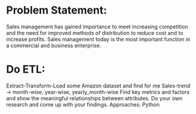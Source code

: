 # Problem Statement:
Sales management has gained importance to meet increasing competition and the need for improved methods of distribution to reduce cost and to increase profits. Sales management today is the most important function in a commercial and business enterprise. 
# Do ETL: 
Extract-Transform-Load some Amazon dataset and find for me Sales-trend -> month-wise, year-wise, yearly_month-wise Find key metrics and factors and show the meaningful relationships between attributes. Do your own research and come up with your findings. 
Approaches: Python
